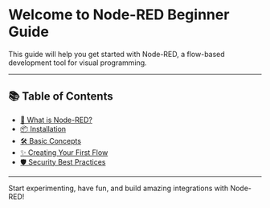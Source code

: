 # Welcome to Node-RED Beginner Guide

This guide will help you get started with Node-RED, a flow-based development tool for visual programming.

---

## 📚 Table of Contents

- [🚀 What is Node-RED?](installation.md)
- [📦 Installation](installation.md)
- [🛠️ Basic Concepts](concepts.md)
- [✨ Creating Your First Flow](first-flow.md)
- [🛡️ Security Best Practices](security.md)

---

Start experimenting, have fun, and build amazing integrations with Node-RED!
